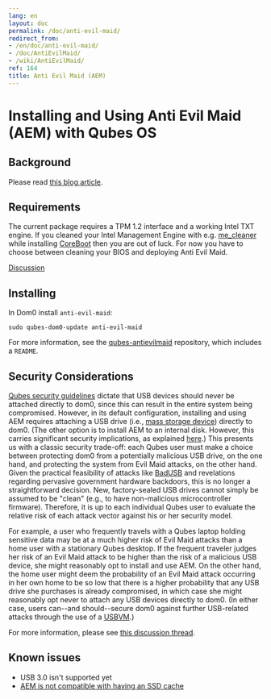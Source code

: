 ```yaml
---
lang: en
layout: doc
permalink: /doc/anti-evil-maid/
redirect_from:
- /en/doc/anti-evil-maid/
- /doc/AntiEvilMaid/
- /wiki/AntiEvilMaid/
ref: 164
title: Anti Evil Maid (AEM)
---
```


Installing and Using Anti Evil Maid (AEM) with Qubes OS
=======================================================

Background
----------

Please read [this blog article](https://blog.invisiblethings.org/2011/09/07/anti-evil-maid.html).

Requirements
----------

The current package requires a TPM 1.2 interface and a working Intel TXT engine.
If you cleaned your Intel Management Engine with e.g. [me_cleaner](https://github.com/corna/me_cleaner)
while installing [CoreBoot](https://www.coreboot.org/) then you are out of luck.
For now you have to choose between cleaning your BIOS and deploying Anti Evil Maid.

[Discussion](https://groups.google.com/d/msg/qubes-users/sEmZfOZqYXM/j5rHeex1BAAJ)

Installing
----------

In Dom0 install `anti-evil-maid`:

~~~
sudo qubes-dom0-update anti-evil-maid
~~~

For more information, see the [qubes-antievilmaid](https://github.com/QubesOS/qubes-antievilmaid) repository, which includes a `README`.

Security Considerations
-----------------------

[Qubes security guidelines](/doc/security-guidelines/) dictate that USB devices should never be attached directly to dom0, since this can result in the entire system being compromised.
However, in its default configuration, installing and using AEM requires attaching a USB drive (i.e., [mass storage device](https://en.wikipedia.org/wiki/USB_mass_storage_device_class)) directly to dom0.
(The other option is to install AEM to an internal disk.
However, this carries significant security implications, as explained [here](https://blog.invisiblethings.org/2011/09/07/anti-evil-maid.html).) This presents us with a classic security trade-off: each Qubes user must make a choice between protecting dom0 from a potentially malicious USB drive, on the one hand, and protecting the system from Evil Maid attacks, on the other hand.
Given the practical feasibility of attacks like [BadUSB](https://srlabs.de/badusb/) and revelations regarding pervasive government hardware backdoors, this is no longer a straightforward decision.
New, factory-sealed USB drives cannot simply be assumed to be "clean" (e.g., to have non-malicious microcontroller firmware).
Therefore, it is up to each individual Qubes user to evaluate the relative risk of each attack vector against his or her security model.

For example, a user who frequently travels with a Qubes laptop holding sensitive data may be at a much higher risk of Evil Maid attacks than a home user with a stationary Qubes desktop.
If the frequent traveler judges her risk of an Evil Maid attack to be higher than the risk of a malicious USB device, she might reasonably opt to install and use AEM.
On the other hand, the home user might deem the probability of an Evil Maid attack occurring in her own home to be so low that there is a higher probability that any USB drive she purchases is already compromised, in which case she might reasonably opt never to attach any USB devices directly to dom0.
(In either case, users can--and should--secure dom0 against further USB-related attacks through the use of a [USBVM](/doc/security-guidelines/#creating-and-using-a-usbvm).)

For more information, please see [this discussion thread](https://groups.google.com/d/msg/qubes-devel/EBc4to5IBdg/n1hfsHSfbqsJ).

Known issues
------------

-   USB 3.0 isn't supported yet
-   [AEM is not compatible with having an SSD cache](https://groups.google.com/d/msgid/qubes-users/70021590-fb3a-4f95-9ce5-4b340530ddbf%40petaramesh.org)
